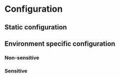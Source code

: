 # Configuration

## Static configuration

## Environment specific configuration

### Non-sensitive

### Sensitive
